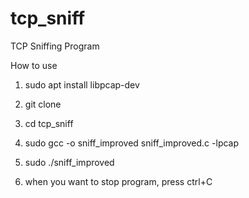 # tcp_sniff
TCP Sniffing Program

How to use
1. sudo apt install libpcap-dev
2. git clone
3. cd tcp_sniff
4. sudo gcc -o sniff_improved sniff_improved.c -lpcap
5. sudo ./sniff_improved

6. when you want to stop program, press ctrl+C
